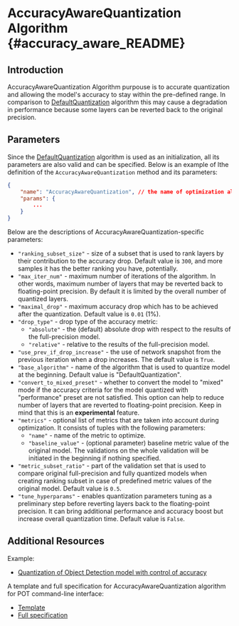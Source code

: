 # AccuracyAwareQuantization Algorithm {#accuracy_aware_README}

## Introduction
AccuracyAwareQuantization Algorithm purpouse is to accurate quantization and allowing the model's accuracy to stay within the 
pre-defined range. In comparison to [DefaultQuantization](../default/README.md) algorithm this may cause a 
degradation in performance because some layers can be reverted back to the original precision.

## Parameters
Since the [DefaultQuantization](../default/README.md) algorithm is used as an initialization, all its parameters are also valid and can be specified. Below is an example of lthe definition of the `AccuracyAwareQuantization` method and its parameters:
```json
{
    "name": "AccuracyAwareQuantization", // the name of optimization algorithm 
    "params": {
        ...
    }
}
```

Below are the descriptions of AccuracyAwareQuantization-specific parameters:
- `"ranking_subset_size"` - size of a subset that is used to rank layers by their contribution to the accuracy drop. 
Default value is `300`, and more samples it has the better ranking you have, potentially.
- `"max_iter_num"` - maximum number of iterations of the algorithm. In other words, maximum number of layers that may
 be reverted back to floating-point precision. By default it is limited by the overall number of quantized layers.
- `"maximal_drop"` - maximum accuracy drop which has to be achieved after the quantization. Default value is `0.01` (1%).
- `"drop_type"` - drop type of the accuracy metric: 
    - `"absolute"` - the (default) absolute drop with respect to the results of the full-precision model.
    - `"relative"` - relative to the results of the full-precision model.
- `"use_prev_if_drop_increase"` - the use of network snapshot from the previous iteration when a drop 
increases. The default value is `True`.
- `"base_algorithm"` - name of the algorithm that is used to quantize model at the beginning. Default value is 
    "DefaultQuantization".
- `"convert_to_mixed_preset"` - whether to convert the model to "mixed" mode if the accuracy criteria for the model
 quantized with "performance" preset are not satisfied. This option can help to reduce number of layers that are reverted
 to floating-point precision. Keep in mind that this is an **experimental** feature.
- `"metrics"` - optional list of metrics that are taken into account during optimization. It consists of tuples with the 
following parameters:
    - `"name"` - name of the metric to optimize.
    - `"baseline_value"` - (optional parameter) baseline metric value of the original model. The validations on
    the whole validation will be initiated in the beginning if nothing specified.
- `"metric_subset_ratio"` - part of the validation set that is used to compare original full-precision and 
fully quantized models when creating ranking subset in case of predefined metric values of the original model.
Default value is `0.5`.
- `"tune_hyperparams"` - enables quantization parameters tuning as a preliminary step before reverting layers back
to the floating-point precision. It can bring additional performance and accuracy boost but increase overall 
quantization time. Default value is `False`.

## Additional Resources

Example:
 * [Quantization of Object Detection model with control of accuracy](https://github.com/openvinotoolkit/openvino/tree/master/tools/pot/openvino/tools/pot/api/samples/object_detection)

 A template and full specification for AccuracyAwareQuantization algorithm for POT command-line interface:
 * [Template](https://github.com/openvinotoolkit/openvino/blob/master/tools/pot/configs/accuracy_aware_quantization_template.json)
 * [Full specification](https://github.com/openvinotoolkit/openvino/blob/master/tools/pot/configs/accuracy_aware_quantization_spec.json)


